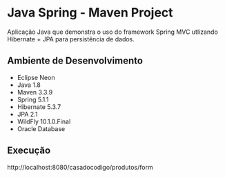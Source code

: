 # Java Spring - Maven Project
  Aplicação Java que demonstra o uso do framework Spring MVC utlizando Hibernate + JPA para persistência de dados.
 
## Ambiente de Desenvolvimento
- Eclipse Neon
- Java 1.8
- Maven 3.3.9
- Spring 5.1.1
- Hibernate 5.3.7
- JPA 2.1
- WildFly 10.1.0.Final
- Oracle Database

## Execução
  http://localhost:8080/casadocodigo/produtos/form
